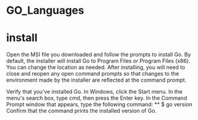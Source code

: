 # GO_Languages
# install
Open the MSI file you downloaded and follow the prompts to install Go.
By default, the installer will install Go to Program Files or Program Files (x86). 
You can change the location as needed. After installing, you will need to close and 
reopen any open command prompts so that changes to the environment made by the installer are reflected at the command prompt.

Verify that you've installed Go.
In Windows, click the Start menu.
In the menu's search box, type cmd, then press the Enter key.
In the Command Prompt window that appears, type the following command:
** $ go version
Confirm that the command prints the installed version of Go.
